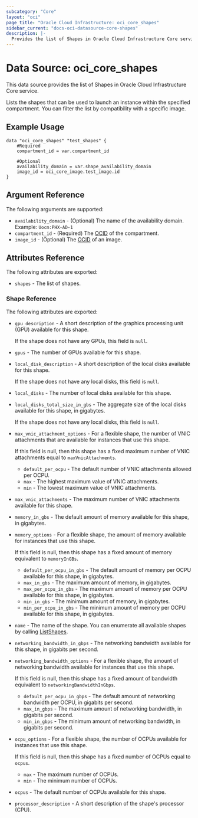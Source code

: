 ```yaml
---
subcategory: "Core"
layout: "oci"
page_title: "Oracle Cloud Infrastructure: oci_core_shapes"
sidebar_current: "docs-oci-datasource-core-shapes"
description: |-
  Provides the list of Shapes in Oracle Cloud Infrastructure Core service
---
```


# Data Source: oci_core_shapes
This data source provides the list of Shapes in Oracle Cloud Infrastructure Core service.

Lists the shapes that can be used to launch an instance within the specified compartment. You can
filter the list by compatibility with a specific image.


## Example Usage

```hcl
data "oci_core_shapes" "test_shapes" {
	#Required
	compartment_id = var.compartment_id

	#Optional
	availability_domain = var.shape_availability_domain
	image_id = oci_core_image.test_image.id
}
```

## Argument Reference

The following arguments are supported:

* `availability_domain` - (Optional) The name of the availability domain.  Example: `Uocm:PHX-AD-1` 
* `compartment_id` - (Required) The [OCID](https://docs.cloud.oracle.com/iaas/Content/General/Concepts/identifiers.htm) of the compartment.
* `image_id` - (Optional) The [OCID](https://docs.cloud.oracle.com/iaas/Content/General/Concepts/identifiers.htm) of an image.


## Attributes Reference

The following attributes are exported:

* `shapes` - The list of shapes.

### Shape Reference

The following attributes are exported:

* `gpu_description` - A short description of the graphics processing unit (GPU) available for this shape.

	If the shape does not have any GPUs, this field is `null`. 
* `gpus` - The number of GPUs available for this shape. 
* `local_disk_description` - A short description of the local disks available for this shape.

	If the shape does not have any local disks, this field is `null`. 
* `local_disks` - The number of local disks available for this shape. 
* `local_disks_total_size_in_gbs` - The aggregate size of the local disks available for this shape, in gigabytes.

	If the shape does not have any local disks, this field is `null`. 
* `max_vnic_attachment_options` - For a flexible shape, the number of VNIC attachments that are available for instances that use this shape.

	If this field is null, then this shape has a fixed maximum number of VNIC attachments equal to `maxVnicAttachments`. 
	* `default_per_ocpu` - The default number of VNIC attachments allowed per OCPU. 
	* `max` - The highest maximum value of VNIC attachments. 
	* `min` - The lowest maximum value of VNIC attachments. 
* `max_vnic_attachments` - The maximum number of VNIC attachments available for this shape. 
* `memory_in_gbs` - The default amount of memory available for this shape, in gigabytes. 
* `memory_options` - For a flexible shape, the amount of memory available for instances that use this shape.

	If this field is null, then this shape has a fixed amount of memory equivalent to `memoryInGBs`. 
	* `default_per_ocpu_in_gbs` - The default amount of memory per OCPU available for this shape, in gigabytes. 
	* `max_in_gbs` - The maximum amount of memory, in gigabytes. 
	* `max_per_ocpu_in_gbs` - The maximum amount of memory per OCPU available for this shape, in gigabytes. 
	* `min_in_gbs` - The minimum amount of memory, in gigabytes. 
	* `min_per_ocpu_in_gbs` - The minimum amount of memory per OCPU available for this shape, in gigabytes. 
* `name` - The name of the shape. You can enumerate all available shapes by calling [ListShapes](https://docs.cloud.oracle.com/iaas/api/#/en/iaas/latest/Shape/ListShapes). 
* `networking_bandwidth_in_gbps` - The networking bandwidth available for this shape, in gigabits per second. 
* `networking_bandwidth_options` - For a flexible shape, the amount of networking bandwidth available for instances that use this shape.

	If this field is null, then this shape has a fixed amount of bandwidth equivalent to `networkingBandwidthInGbps`. 
	* `default_per_ocpu_in_gbps` - The default amount of networking bandwidth per OCPU, in gigabits per second. 
	* `max_in_gbps` - The maximum amount of networking bandwidth, in gigabits per second. 
	* `min_in_gbps` - The minimum amount of networking bandwidth, in gigabits per second. 
* `ocpu_options` - For a flexible shape, the number of OCPUs available for instances that use this shape.

	If this field is null, then this shape has a fixed number of OCPUs equal to `ocpus`. 
	* `max` - The maximum number of OCPUs. 
	* `min` - The minimum number of OCPUs. 
* `ocpus` - The default number of OCPUs available for this shape. 
* `processor_description` - A short description of the shape's processor (CPU). 

